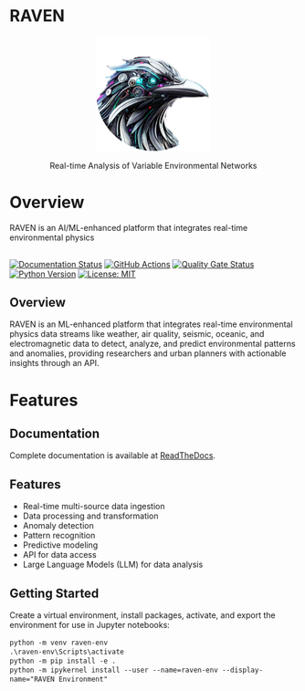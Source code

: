 # RAVEN
<p align="center">
    <img src="docs/_static/logo.png" alt="RAVEN Logo" width="200"/>
</p>

<p align="center">
    Real-time Analysis of Variable Environmental Networks
</p>

# Overview
RAVEN is an AI/ML-enhanced platform that integrates real-time environmental physics

##
[![Documentation Status](https://readthedocs.org/projects/raven-tool/badge/?version=latest)](https://raven-tool.readthedocs.io/en/latest/?badge=latest)
[![GitHub Actions](https://github.com/ajpung/raven/workflows/RAVEN%20CI/badge.svg)](https://github.com/yourusername/raven/actions) 
[![Quality Gate Status](https://sonarcloud.io/api/project_badges/measure?project=ajpung_raven&metric=alert_status)](https://sonarcloud.io/dashboard?id=yourusername_raven)
[![Python Version](https://img.shields.io/badge/python-3.13-blue.svg)](https://www.python.org/downloads/) 
[![License: MIT](https://img.shields.io/badge/License-MIT-yellow.svg)](https://opensource.org/licenses/MIT) 

## Overview
RAVEN is an ML-enhanced platform that integrates real-time environmental physics
data streams like weather, air quality, seismic, oceanic, and electromagnetic data
to detect, analyze, and predict environmental patterns and anomalies, providing
researchers and urban planners with actionable insights through an API.

# Features

## Documentation
Complete documentation is available at [ReadTheDocs](https://raven-tool.readthedocs.io/en/latest/).

## Features
- Real-time multi-source data ingestion
- Data processing and transformation
- Anomaly detection
- Pattern recognition
- Predictive modeling
- API for data access
- Large Language Models (LLM) for data analysis

## Getting Started
Create a virtual environment, install packages, activate, and export the environment
for use in Jupyter notebooks:

```
python -m venv raven-env
.\raven-env\Scripts\activate
python -m pip install -e .
python -m ipykernel install --user --name=raven-env --display-name="RAVEN Environment"
```
